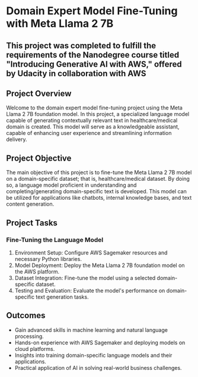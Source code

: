 # Domain Expert Model Fine-Tuning with Meta Llama 2 7B

## This project was completed to fulfill the requirements of the Nanodegree course titled "Introducing Generative AI with AWS," offered by Udacity in collaboration with AWS

## Project Overview

Welcome to the domain expert model fine-tuning project using the Meta Llama 2 7B foundation model. In this project, a specialized language model capable of generating contextually relevant text in healthcare/medical domain is created. 
This model will serve as a knowledgeable assistant, capable of enhancing user experience and streamlining information delivery.

## Project Objective

The main objective of this project is to fine-tune the Meta Llama 2 7B model on a domain-specific dataset; that is, healthcare/medical dataset. By doing so, a language model proficient in understanding and completing/generating domain-specific text is developed. This model can be utilized for applications like chatbots, internal knowledge bases, and text content generation.


## Project Tasks

### Fine-Tuning the Language Model

1. Environment Setup: Configure AWS Sagemaker resources and necessary Python libraries.
2. Model Deployment: Deploy the Meta Llama 2 7B foundation model on the AWS platform.
3. Dataset Integration: Fine-tune the model using a selected domain-specific dataset.
4. Testing and Evaluation: Evaluate the model's performance on domain-specific text generation tasks.


## Outcomes

- Gain advanced skills in machine learning and natural language processing.
- Hands-on experience with AWS Sagemaker and deploying models on cloud platforms.
- Insights into training domain-specific language models and their applications.
- Practical application of AI in solving real-world business challenges.
